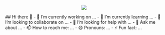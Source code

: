 <p align="center">
  <img src="https://capsule-render.vercel.app/api?type=wave&color=auto&height=300&section=header&text=Hey Everyone!🕹️%20render&fontSize=90" />
</p>
## Hi there 👋
- 🔭 I’m currently working on ...
- 🌱 I’m currently learning ...
- 👯 I’m looking to collaborate on ...
- 🤔 I’m looking for help with ...
- 💬 Ask me about ...
- 📫 How to reach me: ...
- 😄 Pronouns: ...
- ⚡ Fun fact: ...

